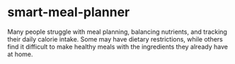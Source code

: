 # smart-meal-planner
 Many people struggle with meal planning, balancing nutrients, and tracking their daily calorie intake. Some may have dietary restrictions, while others find it difficult to make healthy meals with the ingredients they already have at home.

